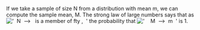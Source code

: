 If we take a sample of size N from a distribution with mean m, we can
compute the sample mean, M. The strong law of large numbers says that as
!['  N  --\>   is a member of fty ,  '](../dictionary/equation_images/3555.1..png)
the probability that
!['    M  --\>  m  '](../dictionary/equation_images/3555.2..png) is 1.

